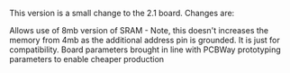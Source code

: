 
This version is a small change to the 2.1 board.  Changes are:

Allows use of 8mb version of SRAM - Note, this doesn't increases the memory from 4mb as the additional address pin is grounded. It is just for compatibility.
Board parameters brought in line with PCBWay prototyping parameters to enable cheaper production
